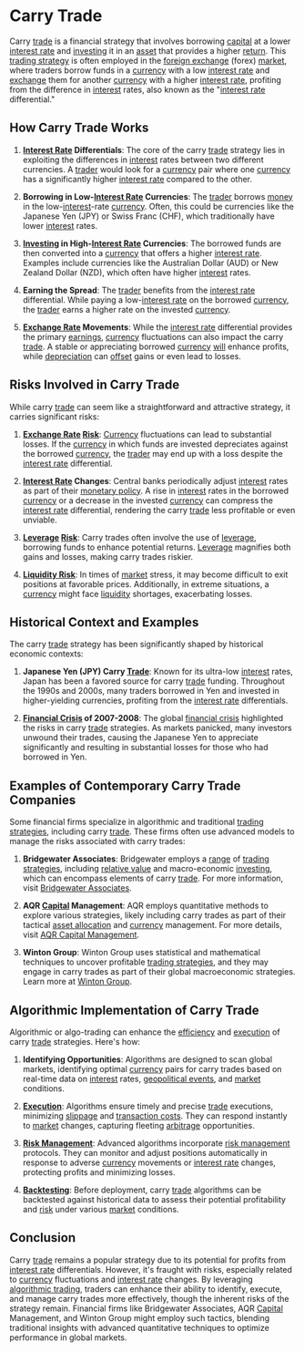 # Carry Trade

Carry [trade](../t/trade.md) is a financial strategy that involves borrowing [capital](../c/capital.md) at a lower [interest rate](../i/interest_rate.md) and [investing](../i/investing.md) it in an [asset](../a/asset.md) that provides a higher [return](../r/return.md). This [trading strategy](../t/trading_strategy.md) is often employed in the [foreign exchange](../f/foreign_exchange.md) (forex) [market](../m/market.md), where traders borrow funds in a [currency](../c/currency.md) with a low [interest rate](../i/interest_rate.md) and [exchange](../e/exchange.md) them for another [currency](../c/currency.md) with a higher [interest rate](../i/interest_rate.md), profiting from the difference in [interest](../i/interest.md) rates, also known as the "[interest rate](../i/interest_rate.md) differential."

## How Carry Trade Works

1. **[Interest Rate](../i/interest_rate.md) Differentials**: The core of the carry [trade](../t/trade.md) strategy lies in exploiting the differences in [interest](../i/interest.md) rates between two different currencies. A [trader](../t/trader.md) would look for a [currency](../c/currency.md) pair where one [currency](../c/currency.md) has a significantly higher [interest rate](../i/interest_rate.md) compared to the other.

2. **Borrowing in Low-[Interest Rate](../i/interest_rate.md) Currencies**: The [trader](../t/trader.md) borrows [money](../m/money.md) in the low-[interest](../i/interest.md)-rate [currency](../c/currency.md). Often, this could be currencies like the Japanese Yen (JPY) or Swiss Franc (CHF), which traditionally have lower [interest](../i/interest.md) rates.

3. **[Investing](../i/investing.md) in High-[Interest Rate](../i/interest_rate.md) Currencies**: The borrowed funds are then converted into a [currency](../c/currency.md) that offers a higher [interest rate](../i/interest_rate.md). Examples include currencies like the Australian Dollar (AUD) or New Zealand Dollar (NZD), which often have higher [interest](../i/interest.md) rates.

4. **Earning the Spread**: The [trader](../t/trader.md) benefits from the [interest rate](../i/interest_rate.md) differential. While paying a low-[interest rate](../i/interest_rate.md) on the borrowed [currency](../c/currency.md), the [trader](../t/trader.md) earns a higher rate on the invested [currency](../c/currency.md).

5. **[Exchange Rate](../e/exchange_rate.md) Movements**: While the [interest rate](../i/interest_rate.md) differential provides the primary [earnings](../e/earnings.md), [currency](../c/currency.md) fluctuations can also impact the carry [trade](../t/trade.md). A stable or appreciating borrowed [currency](../c/currency.md) [will](../w/will.md) enhance profits, while [depreciation](../d/depreciation.md) can [offset](../o/offset.md) gains or even lead to losses.

## Risks Involved in Carry Trade

While carry [trade](../t/trade.md) can seem like a straightforward and attractive strategy, it carries significant risks:

1. **[Exchange Rate](../e/exchange_rate.md) [Risk](../r/risk.md)**: [Currency](../c/currency.md) fluctuations can lead to substantial losses. If the [currency](../c/currency.md) in which funds are invested depreciates against the borrowed [currency](../c/currency.md), the [trader](../t/trader.md) may end up with a loss despite the [interest rate](../i/interest_rate.md) differential.

2. **[Interest Rate](../i/interest_rate.md) Changes**: Central banks periodically adjust [interest](../i/interest.md) rates as part of their [monetary policy](../m/monetary_policy.md). A rise in [interest](../i/interest.md) rates in the borrowed [currency](../c/currency.md) or a decrease in the invested [currency](../c/currency.md) can compress the [interest rate](../i/interest_rate.md) differential, rendering the carry [trade](../t/trade.md) less profitable or even unviable.

3. **[Leverage](../l/leverage.md) [Risk](../r/risk.md)**: Carry trades often involve the use of [leverage](../l/leverage.md), borrowing funds to enhance potential returns. [Leverage](../l/leverage.md) magnifies both gains and losses, making carry trades riskier.

4. **[Liquidity Risk](../l/liquidity_risk.md)**: In times of [market](../m/market.md) stress, it may become difficult to exit positions at favorable prices. Additionally, in extreme situations, a [currency](../c/currency.md) might face [liquidity](../l/liquidity.md) shortages, exacerbating losses.

## Historical Context and Examples

The carry [trade](../t/trade.md) strategy has been significantly shaped by historical economic contexts:

1. **Japanese Yen (JPY) Carry [Trade](../t/trade.md)**: Known for its ultra-low [interest](../i/interest.md) rates, Japan has been a favored source for carry [trade](../t/trade.md) funding. Throughout the 1990s and 2000s, many traders borrowed in Yen and invested in higher-yielding currencies, profiting from the [interest rate](../i/interest_rate.md) differentials.

2. **[Financial Crisis](../f/financial_crisis.md) of 2007-2008**: The global [financial crisis](../f/financial_crisis.md) highlighted the risks in carry [trade](../t/trade.md) strategies. As markets panicked, many investors unwound their trades, causing the Japanese Yen to appreciate significantly and resulting in substantial losses for those who had borrowed in Yen.

## Examples of Contemporary Carry Trade Companies

Some financial firms specialize in algorithmic and traditional [trading strategies](../t/trading_strategies.md), including carry [trade](../t/trade.md). These firms often use advanced models to manage the risks associated with carry trades:

1. **Bridgewater Associates**: Bridgewater employs a [range](../r/range.md) of [trading strategies](../t/trading_strategies.md), including [relative value](../r/relative_value.md) and macro-economic [investing](../i/investing.md), which can encompass elements of carry [trade](../t/trade.md). For more information, visit [Bridgewater Associates](https://www.bwater.com/).

2. **AQR [Capital](../c/capital.md) Management**: AQR employs quantitative methods to explore various strategies, likely including carry trades as part of their tactical [asset allocation](../a/asset_allocation.md) and [currency](../c/currency.md) management. For more details, visit [AQR Capital Management](https://www.aqr.com/).

3. **Winton Group**: Winton Group uses statistical and mathematical techniques to uncover profitable [trading strategies](../t/trading_strategies.md), and they may engage in carry trades as part of their global macroeconomic strategies. Learn more at [Winton Group](https://www.winton.com/).

## Algorithmic Implementation of Carry Trade

Algorithmic or algo-trading can enhance the [efficiency](../e/efficiency.md) and [execution](../e/execution.md) of carry [trade](../t/trade.md) strategies. Here's how:

1. **Identifying Opportunities**: Algorithms are designed to scan global markets, identifying optimal [currency](../c/currency.md) pairs for carry trades based on real-time data on [interest](../i/interest.md) rates, [geopolitical events](../g/geopolitical_events.md), and [market](../m/market.md) conditions.

2. **[Execution](../e/execution.md)**: Algorithms ensure timely and precise [trade](../t/trade.md) executions, minimizing [slippage](../s/slippage.md) and [transaction costs](../t/transaction_costs.md). They can respond instantly to [market](../m/market.md) changes, capturing fleeting [arbitrage](../a/arbitrage.md) opportunities.

3. **[Risk Management](../r/risk_management.md)**: Advanced algorithms incorporate [risk management](../r/risk_management.md) protocols. They can monitor and adjust positions automatically in response to adverse [currency](../c/currency.md) movements or [interest rate](../i/interest_rate.md) changes, protecting profits and minimizing losses.

4. **[Backtesting](../b/backtesting.md)**: Before deployment, carry [trade](../t/trade.md) algorithms can be backtested against historical data to assess their potential profitability and [risk](../r/risk.md) under various [market](../m/market.md) conditions.

## Conclusion

Carry [trade](../t/trade.md) remains a popular strategy due to its potential for profits from [interest rate](../i/interest_rate.md) differentials. However, it's fraught with risks, especially related to [currency](../c/currency.md) fluctuations and [interest rate](../i/interest_rate.md) changes. By leveraging [algorithmic trading](../a/algorithmic_trading.md), traders can enhance their ability to identify, execute, and manage carry trades more effectively, though the inherent risks of the strategy remain. Financial firms like Bridgewater Associates, AQR [Capital](../c/capital.md) Management, and Winton Group might employ such tactics, blending traditional insights with advanced quantitative techniques to optimize performance in global markets.